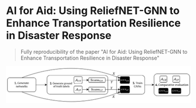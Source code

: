 # AI for Aid: Using ReliefNET-GNN to Enhance Transportation Resilience in Disaster Response
> Fully reproducibility of the paper "AI for Aid: Using ReliefNET-GNN to Enhance Transportation Resilience in Disaster Response"

<p align="center">
  <img src="assets/pipeline.svg" alt="System Architecture" width="1000">
</p>
